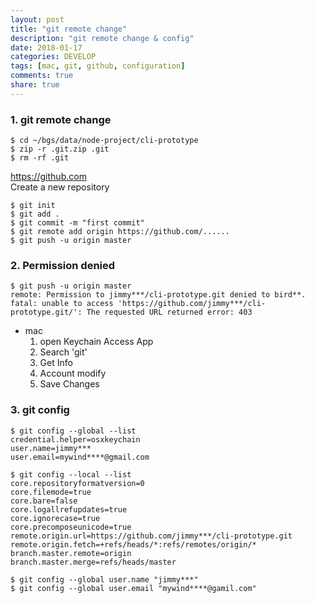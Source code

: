 ```yaml
---
layout: post
title: "git remote change"
description: "git remote change & config"
date: 2018-01-17
categories: DEVELOP
tags: [mac, git, github, configuration]
comments: true
share: true
---
```

### 1. git remote change
```
$ cd ~/bgs/data/node-project/cli-prototype
$ zip -r .git.zip .git
$ rm -rf .git
```
https://github.com  
Create a new repository
```
$ git init
$ git add .
$ git commit -m "first commit"
$ git remote add origin https://github.com/......
$ git push -u origin master
```

### 2. Permission denied
```
$ git push -u origin master
remote: Permission to jimmy***/cli-prototype.git denied to bird**.
fatal: unable to access 'https://github.com/jimmy***/cli-prototype.git/': The requested URL returned error: 403
```
- mac
    1. open Keychain Access App
    2. Search 'git'
    3. Get Info
    4. Account modify
    5. Save Changes

### 3. git config
```
$ git config --global --list
credential.helper=osxkeychain
user.name=jimmy***
user.email=mywind****@gmail.com

$ git config --local --list
core.repositoryformatversion=0
core.filemode=true
core.bare=false
core.logallrefupdates=true
core.ignorecase=true
core.precomposeunicode=true
remote.origin.url=https://github.com/jimmy***/cli-prototype.git
remote.origin.fetch=+refs/heads/*:refs/remotes/origin/*
branch.master.remote=origin
branch.master.merge=refs/heads/master
```
```
$ git config --global user.name "jimmy***"
$ git config --global user.email "mywind****@gamil.com"
```
